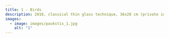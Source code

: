 ```yaml
---
title: 1 - Birds
description: 2018, classical thin glass technique, 36x28 cm (private interior, Germany)
images:
  - image: images/paukstis_1.jpg
    alt: "1"
---
```


